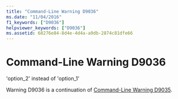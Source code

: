 ```yaml
---
title: "Command-Line Warning D9036"
ms.date: "11/04/2016"
f1_keywords: ["D9036"]
helpviewer_keywords: ["D9036"]
ms.assetid: 68276e84-8d4e-4d4a-a9db-2874c81dfe66
---
```

# Command-Line Warning D9036

'option_2' instead of 'option_1'

Warning D9036 is a continuation of [Command-Line Warning D9035](../../error-messages/tool-errors/command-line-warning-d9035.md).
